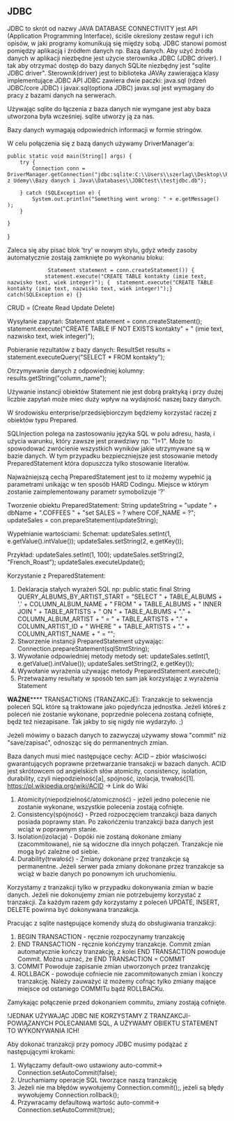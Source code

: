 ## JDBC
JDBC to skrót od nazwy JAVA DATABASE CONNECTIVITY
jest API (Application Programming Interface), ściśle określony zestaw reguł i ich opisów, w jaki programy komunikują się między sobą.
JDBC stanowi pomost pomiędzy aplikacją i źródłem danych np. Bazą danych. 
Aby użyć źródła danych w aplikacji niezbędne jest użycie sterownika JDBC (JDBC driver).
I tak aby otrzymać dostęp do bazy danych SQLite niezbędny jest "sqlite JDBC driver". 
Sterownik(driver) jest to biblioteka JAVAy zawierająca klasy implementujące JDBC API
JDBC zawiera dwie paczki: 
java.sql (rdzeń JDBC/core JDBC) i javax.sql(optiona JDBC)
javax.sql jest wymagany do pracy z bazami danych na serwerach.

Używając sqlite do łączenia z baza danych nie wymgane jest aby baza utworzona była wcześniej. sqlite utworzy ją za nas.

Bazy danych wymagają odpowiednich informacji w formie stringów.

W celu połączenia się z bazą danych używamy DriverManager'a:

    public static void main(String[] args) {
        try {
            Connection conn = DriverManager.getConnection("jdbc:sqlite:C:\\Users\\szerlag\\Desktop\\Programowanie\\Java z Udemy\\Bazy danych i Java\\Databases\\JDBCtest\\testjdbc.db");

        } catch (SQLException e) {
            System.out.println("Something went wrong: " + e.getMessage() );
        }

    }
}

Zaleca się aby pisać blok 'try' w nowym stylu, gdyż wtedy zasoby automatycznie zostają zamknięte po wykonaniu bloku: 

``` try (Connection conn = DriverManager.getConnection("jdbc:sqlite:C:\\Users\\szerlag\\Desktop\\Programowanie\\Projekty\\INTELIJ\\JDBClearn\\testJDBC.db");
             Statement statement = conn.createStatement()) {
            statement.execute("CREATE TABLE kontakty (imie text, nazwisko text, wiek integer)"); {  statement.execute("CREATE TABLE kontakty (imie text, nazwisko text, wiek integer)");}
catch(SQLException e) {} 
```

CRUD = (Create Read Update Delete)

Wysyłanie zapytań: 
Statement statement = conn.createStatement();
statement.execute("CREATE TABLE IF NOT EXISTS kontakty" +
                    "   (imie text, nazwisko text, wiek integer)");


Pobieranie rezultatów z bazy danych: 
ResultSet results = statement.executeQuery("SELECT * FROM kontakty");

Otrzymywanie danych z odpowiedniej kolumny: 
results.getString("column_name"); 

Używanie instancji obiektów Statement nie jest dobrą praktyką i przy dużej liczbie zapytań może miec duży wpływ na wydajność naszej bazy danych.

W środowisku enterprise/przedsiębiorczym będziemy korzystać raczej z obiektów typu Prepared.

SQLInjection polega na zastosowaniu języka SQL w polu adresu, hasła, i użycia warunku, który zawsze jest prawdziwy np.  "1=1". Może to spowodować zwrócienie wszystkich wyników jakie utrzymywane są w bazie danych.
W tym przypadku bezpieczniejsze jest stosowanie metody PreparedStatement która dopuszcza tylko stosowanie literałów. 


Najważniejszą cechą PreparedStatement jest to iż możemy wypełnić ją parametrami unikając w ten sposób HARD Codingu. 
Miejsce w którym zostanie zaimplementowany parametr symobolizuje '?' 

Tworzenie obiektu PreparedStatement:
String updateString =
    "update " + dbName + ".COFFEES " +
    "set SALES = ? where COF_NAME = ?";
updateSales = con.prepareStatement(updateString);

Wypełnianie wartościami:
Schemat:
updateSales.setInt(1, e.getValue().intValue());
updateSales.setString(2, e.getKey());

Przykład:
updateSales.setInt(1, 100);
updateSales.setString(2, "French_Roast");
updateSales.executeUpdate();


Korzystanie z PreparedStatement: 
1. Deklaracja stałych wyrażeń SQL np:
 public static final String QUERY_ALBUMS_BY_ARTIST_START =
            "SELECT " + TABLE_ALBUMS + '.' + COLUMN_ALBUM_NAME + " FROM " + TABLE_ALBUMS +
                    " INNER JOIN " + TABLE_ARTISTS + " ON " + TABLE_ALBUMS + "." + COLUMN_ALBUM_ARTIST +
                    " = " + TABLE_ARTISTS + "." + COLUMN_ARTIST_ID +
                    " WHERE " + TABLE_ARTISTS + "." + COLUMN_ARTIST_NAME + " = \"";
2. Stworzenie instancji PreparedStatement używając:
Connection.prepareStatement(sqlStmtString);
3. Wywołanie odpowiedniej metody metody set:
updateSales.setInt(1, e.getValue().intValue());
updateSales.setString(2, e.getKey());
4. Wywołanie wyrażenia używając metody PreparedStatement.execute();
5. Przetważamy resultaty w sposób ten sam jak korzystając z wyrażenia Statement

****************WAŻNE********************
TRANSACTIONS (TRANZAKCJE):
Tranzakcje to sekwencja poleceń SQL które są traktowane jako pojedyńcza jednostka. Jeżeli któreś z poleceń nie zostanie wykonane, poprzednie polecena zostaną cofnięte, będź teź niezapisane. Tak jakby to się nigdy nie wydarzyło. ;) 

Jeżeli mówimy o bazach danych to zazwyczaj używamy słowa "commit" niż "save/zapisać", odnosząc się do permanentnych zmian. 

Baza danych musi mieć następujące cechy: 
ACID – zbiór właściwości gwarantujących poprawne przetwarzanie transakcji w bazach danych. ACID jest skrótowcem od angielskich słów atomicity, consistency, isolation, durability, czyli niepodzielność[a], spójność, izolacja, trwałość[1].
https://pl.wikipedia.org/wiki/ACID -> Link do Wiki

1. Atomicity(niepodzielność/atomiczność) - jeżeli jedno polecenie nie zostanie wykonane, wszystkie polecenia zostają cofnięte. 
2. Consistency(spójność) - Przed rozpoczęciem tranzakcji baza danych posiada poprawny stan. Po zakońćzeniu tranzakcji baza danych jest wciąż w poprawnym stanie.
3. Isolation(izolacja) - Dopóki nie zostaną dokonane zmiany (zacommitowane), nie są widoczne dla innych połączeń. Tranzakcje nie mogą być zależne od siebie. 
4. Durability(trwałość) - Zmiany dokonane przez tranzakcje są permanentne. Jeżeli serwer pada zmiany dokonane przez tranzakcje sa wciąż w bazie danych po ponownym ich uruchomieniu. 

Korzystamy z tranzakcji tylko w przypadku dokonywania zmian w bazie danych. 
Jeżeli nie dokonujemy zmian nie potrzebujemy korzystać z tranzakcji. 
Za każdym razem gdy korzystamy z poleceń UPDATE, INSERT, DELETE powinna być dokonywana tranzakcja.

Pracując z sqlite następujące komendy służą do obsługiwania tranzakcji: 
1. BEGIN TRANSACTION - ręcznie rozpoczynamy tranzakcję
2. END TRANSACTION - ręcznie końćzymy tranzakcje. Commit zmian automatycznie kończy tranzakcję, z kolei END TRANSACTION powoduje Commit. Można uznać, że END TRANSACTION = COMMIT 
3. COMMIT Powoduje zapisanie zmian utworzonych przez tranzakcję
4. ROLLBACK - powoduje cofniecie nie zacommitowanych zmian i konczy tranzakcję. Należy zauważyć iż możemy cofnąc tylko zmiany mające miejsce od ostaniego COMMITu bądź ROLLBACKu. 

Zamykając połączenie przed dokonaniem commitu, zmiany zostają cofnięte.

!JEDNAK UŻYWAJĄC JDBC NIE KORZYSTAMY Z TRANZAKCJI-POWIĄZANYCH POLECANIAMI SQL, A UŻYWAMY OBIEKTU STATEMENT TO WYKONYWANIA ICH!

Aby dokonać tranzakcji przy pomocy JDBC musimy podążać z następującymi krokami: 
1. Wyłączamy default-owo ustawiony auto-commit-> Connection.setAutoCommit(false);
2. Uruchamiamy operacje SQL tworzące naszą tranzakcję
3. Jeżeli nie ma błędów wywołujemy Connection.commit();, jeżeli są błędy wywołujemy Connection.rollback();
4. Przywracamy defaultową wartośc auto-commit->  Connection.setAutoCommit(true); 

